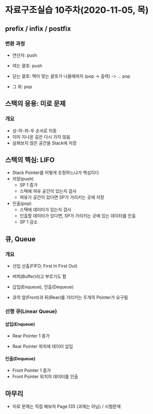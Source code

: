 # 자료구조실습 10주차(2020-11-05, 목)

## prefix / infix / postfix

### 변환 과정

* 연산자: push
* 여는 괄호: push
* 닫는 괄호: 짝이 맞는 괄호가 나올때까지 (pop -> 출력) -> ...  pop

* 그 외: pop



## 스택의 응용: 미로 문제

### 개요

* 상-하-좌-우 순서로 이동
* 이미 지나온 길은 다시 가지 않음
* 살펴보지 않은 공간을 Stack에 저장



## 스택의 핵심: LIFO

* Stack Pointer를 어떻게 조정하느냐가 핵심이다
* 저장(push)
  * SP 1 증가
  * 스택에 여유 공간이 있는지 검사
  * 여유가 공간이 있다면 SP가 가리키는 곳에 저장
* 인출(pop)
  * 스택에 데이터가 있는지 검사
  * 인출할 데이터가 있다면, SP가 가리키는 곳에 있는 데이터를 인출
  * SP 1 감소



## 큐, Queue

### 개요

* 선입 선출(FIFO; First In First Out)
* 버퍼(Buffer)라고 부르기도 함

* 삽입(Enqueue), 인출(Dequeue)
* 큐의 앞(Front)과 뒤(Rear)를 가리키는 두개의 Pointer가 요구됨

### 선형 큐(Linear Queue)

#### 삽입(Enqueue)

* Rear Pointer 1 증가

* Rear Pointer 위치에 데이터 삽입

#### 인출(Dequeue)

* Front Pointer 1 증가
* Front Pointer 위치의 데이터를 인출



## 마무리

* 미로 문제는 직접 해보자 Page.135 (과제는 아님) / 시험문제